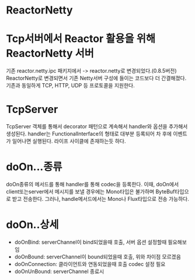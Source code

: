 # ReactorNetty

# Tcp서버에서 Reactor 활용을 위해 ReactorNetty 서버 
기존 reactor.netty.ipc 패키지에서 -> reactor.netty로 변경되었다.(0.8.5버전)
ReactorNetty로 변경되면서 기존 Netty서버 구성에 들이는 코드보다 더 간결해졌다.
기존과 동일하게 TCP, HTTP, UDP 등 프로토콜을 지원한다.
<br/>
# TcpServer
TcpServer 객체를 통해서 decorator 패턴으로 계속해서 handler와 옵션을 추가해서 생성된다.
handler는 FunctionalInterface의 형태로 대부분 등록되어 차 후에 이벤트가 일어나면 실행된다.
라이프 사이클에 존재하는듯 하다.
<br/>
# doOn...종류
doOn종류의 메서드를 통해 handler를 통해 codec을 등록한다.
이때, doOn에서 client또는server에서 메시지를 보낼 경우에는 Mono타입은 불가하며 ByteBuf타입으로 받고 전송한다.
그러나, handle메서드에서는 Mono나 Flux타입으로 전송 가능하다.
<br/>
# doOn..상세
- doOnBind: serverChannel이 bind되었을때 호출, 서버 옵션 설정할때 필요해보임
- doOnBound: serverChannel이 bound되었을때 호출, 위와 차이점 모르겠음
- doOnConnection: 클라이언트와 연동되었을때 호출 codec 설정 필요
- doOnUnBound: serverChannel 종료시 
<br/>
